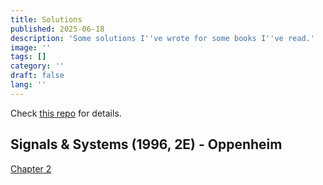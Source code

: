 ```yaml
---
title: Solutions
published: 2025-06-18
description: 'Some solutions I''ve wrote for some books I''ve read.'
image: ''
tags: []
category: ''
draft: false
lang: ''
---
```


Check [this repo](https://github.com/johnsmith0x3f/solutions) for details.

## Signals & Systems (1996, 2E) - Oppenheim

[Chapter 2](https://johnsmith0x3f.github.io/solutions/9780138147570/chapter-02.pdf)

